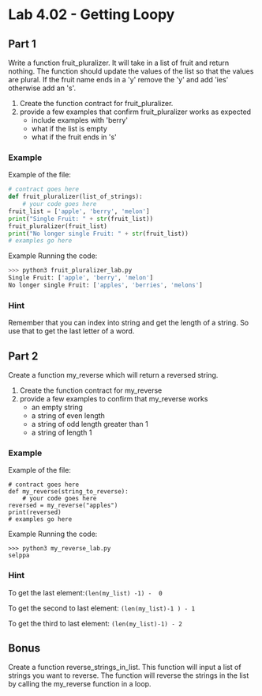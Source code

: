 # Lab 4.02 - Getting Loopy

## Part 1
Write a function fruit_pluralizer. It will take in a list of fruit and return nothing. The function should update the values of the list so that the values are plural. If the fruit name ends in a 'y' remove the 'y' and add 'ies' otherwise add an 's'.

1. Create the function contract for fruit_pluralizer. 
2. provide a few examples that confirm fruit_pluralizer works as expected
	* include examples with 'berry'
	* what if the list is empty
	* what if the fruit ends in 's'
	
### Example
Example of the file: 

```python
# contract goes here
def fruit_pluralizer(list_of_strings): 
	# your code goes here
fruit_list = ['apple', 'berry', 'melon']
print("Single Fruit: " + str(fruit_list))
fruit_pluralizer(fruit_list)
print("No longer single Fruit: " + str(fruit_list))
# examples go here
```

Example Running the code: 

```python
>>> python3 fruit_pluralizer_lab.py
Single Fruit: ['apple', 'berry', 'melon']
No longer single Fruit: ['apples', 'berries', 'melons']

```

### Hint
Remember that you can index into string and get the length of a string. So use that to get the last letter of a word. 

## Part 2
Create a function my_reverse which will return a reversed string.

1. Create the function contract for my_reverse
2. provide a few examples to confirm that my_reverse works
	* an empty string
	* a string of even length
	* a string of odd length greater than 1
	* a string of length 1 

### Example
Example of the file: 

```
# contract goes here
def my_reverse(string_to_reverse): 
	# your code goes here
reversed = my_reverse("apples")
print(reversed)
# examples go here
```

Example Running the code: 

```
>>> python3 my_reverse_lab.py
selppa
```
### Hint
To get the last element:`(len(my_list) -1) -  0`

To get the second to last element: `(len(my_list)-1 ) - 1`

To get the third to last element: `(len(my_list)-1) - 2`


## Bonus
Create a function reverse_strings_in_list. This function will input a list of strings you want to reverse. The function will reverse the strings in the list by calling the my_reverse function in a loop.